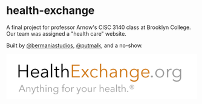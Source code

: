 health-exchange
===============

A final project for professor Arnow's CISC 3140 class at Brooklyn College. Our team was assigned a "health care" website. 

Built by [@bermaniastudios](http://twitter.com/bermaniastudios), [@putmalk](http://twitter.com/putmalk), and a no-show. 

![Health Exchange: Anything for your health](./source/images/logo.png)